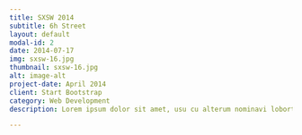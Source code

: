```yaml
---
title: SXSW 2014
subtitle: 6h Street
layout: default
modal-id: 2
date: 2014-07-17
img: sxsw-16.jpg
thumbnail: sxsw-16.jpg
alt: image-alt
project-date: April 2014
client: Start Bootstrap
category: Web Development
description: Lorem ipsum dolor sit amet, usu cu alterum nominavi lobortis. At duo novum diceret. Tantas apeirian vix et, usu sanctus postulant inciderint ut, populo diceret necessitatibus in vim. Cu eum dicam feugiat noluisse.

---
```

